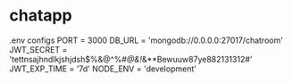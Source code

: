 # chatapp
.env configs
PORT = 3000
DB_URL = 'mongodb://0.0.0.0:27017/chatroom'
JWT_SECRET = 'tettnsajhndlkjshjdsh$%&@^%#*@&!*&**Bewuuw87ye882131312#'
JWT_EXP_TIME = '7d'
NODE_ENV = 'development'
